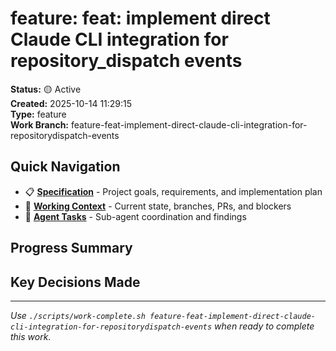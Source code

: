 # feature: feat: implement direct Claude CLI integration for repository_dispatch events

**Status:** 🟡 Active  
**Created:** 2025-10-14 11:29:15  
**Type:** feature  
**Work Branch:** feature-feat-implement-direct-claude-cli-integration-for-repositorydispatch-events

## Quick Navigation

- 📋 **[Specification](./spec.md)** - Project goals, requirements, and implementation plan
- 🔄 **[Working Context](./context.md)** - Current state, branches, PRs, and blockers
- 🤖 **[Agent Tasks](./tasks/)** - Sub-agent coordination and findings

## Progress Summary

<!-- High-level status updates go here -->

## Key Decisions Made

<!-- Document major choices and rationale -->

---

*Use `./scripts/work-complete.sh feature-feat-implement-direct-claude-cli-integration-for-repositorydispatch-events` when ready to complete this work.*
